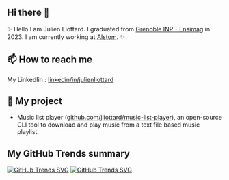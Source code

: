 ## Hi there 👋
✨ Hello I am Julien Liottard. I graduated from [Grenoble INP - Ensimag](https://ensimag.grenoble-inp.fr/en) in 2023. I am currently working at [Alstom](https://www.alstom.com/). ✨

## 📫 How to reach me
My LinkedIin : [linkedin/in/julienliottard](https://www.linkedin.com/in/julienliottard/)

## 🔭 My project
- Music list player ([github.com/jliottard/music-list-player](https://github.com/jliottard/music-list-player)), an open-source CLI tool to download and play music from a text file based music playlist.

## My GitHub Trends summary
[![GitHub Trends SVG](https://api.githubtrends.io/user/svg/jliottard/langs?time_range=three_months)](https://www.githubwrapped.io/jliottard)
[![GitHub Trends SVG](https://api.githubtrends.io/user/svg/jliottard/repos?time_range=all_time)](https://www.githubwrapped.io/jliottard)
<!--
**jliottard/jliottard** is a ✨ _special_ ✨ repository because its `README.md` (this file) appears on your GitHub profile.

Here are some ideas to get you started:

- 🔭 I’m currently working on ...
- 🌱 I’m currently learning ...
- 👯 I’m looking to collaborate on ...
- 🤔 I’m looking for help with ...
- 💬 Ask me about ...
- 📫 How to reach me: ...
- 😄 Pronouns: ...
- ⚡ Fun fact: ...
-->

